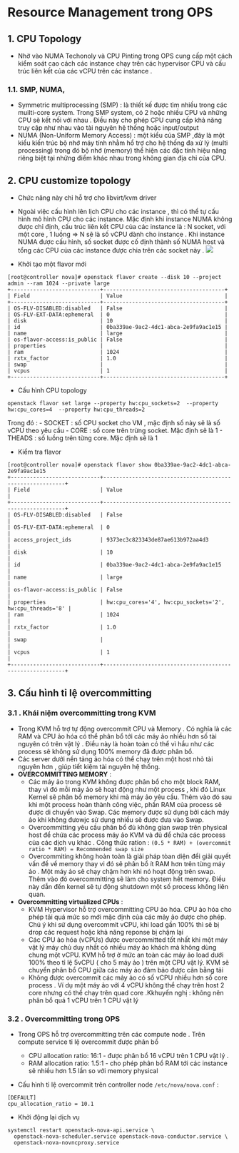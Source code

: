 
# Resource Management trong OPS


## 1. CPU Topology

- Nhờ vào NUMA Techonoly và CPU Pinting trong OPS cung cấp một cách kiểm soát cao cách các instance chạy trên các hypervisor CPU và cấu trúc liên kết của các vCPU trên các instance .

### 1.1. SMP, NUMA,

-  Symmetric multiprocessing (SMP) : là thiết kế được tìm nhiều trong các muilti-core system. Trong SMP system, có 2 hoặc nhiều CPU và những CPU sẽ kết nối với nhau . Điều này cho phép CPU cung cấp khả năng truy cập như nhau vào tài nguyên hệ thống hoặc input/output
-  NUMA (Non-Uniform Memory Access) : một kiểu của SMP ,đây là một kiểu kiến trúc bộ nhớ máy tính nhằm hổ trợ cho hệ thống đa xử lý (multi processing) trong đó bộ nhớ (memory) thể hiện các đặc tính hiệu năng riêng biệt tại những điểm khác nhau trong không gian địa chỉ của CPU.

## 2. CPU customize topology

- Chức năng này chỉ hỗ trợ cho libvirt/kvm driver
- Ngoài việc cấu hình lên lịch CPU cho các instance , thì có thể tự cấu hình mô hình CPU cho các instance. Mặc định khi instance NUMA không được chỉ định, cấu trúc liên kết CPU của các instance là :  N socket, với một core , 1 luồng =>  N sẽ là số vCPU dành cho instance . Khi instance NUMA được cấu hình, số socket được cố định thành số NUMA host và tổng các CPU của các instance được chia trên các socket này .
![](https://camo.githubusercontent.com/49085f685aebbaf2090cb5ddecc089753401d881/68747470733a2f2f692e696d6775722e636f6d2f4c684359644e672e706e67)

- Khởi tạo một flavor mới

```
[root@controller nova]# openstack flavor create --disk 10 --project admin --ram 1024 --private large 
+----------------------------+--------------------------------------+
| Field                      | Value                                |
+----------------------------+--------------------------------------+
| OS-FLV-DISABLED:disabled   | False                                |
| OS-FLV-EXT-DATA:ephemeral  | 0                                    |
| disk                       | 10                                   |
| id                         | 0ba339ae-9ac2-4dc1-abca-2e9fa9ac1e15 |
| name                       | large                                |
| os-flavor-access:is_public | False                                |
| properties                 |                                      |
| ram                        | 1024                                 |
| rxtx_factor                | 1.0                                  |
| swap                       |                                      |
| vcpus                      | 1                                    |
+----------------------------+--------------------------------------+
```

- Cấu hình CPU topology

```
openstack flavor set large --property hw:cpu_sockets=2  --property hw:cpu_cores=4  --property hw:cpu_threads=2 
```
Trong đó :
	- SOCKET  : số CPU socket cho VM , mặc định số này sẽ là số vCPU theo yêu cầu
	- CORE  : số core trên trừng socket. Mặc định sẽ là 1
	- THEADS : số luồng trên từng core. Mặc định sẽ là 1 



- Kiểm tra flavor

```
[root@controller nova]# openstack flavor show 0ba339ae-9ac2-4dc1-abca-2e9fa9ac1e15
+----------------------------+----------------------------------------------------------+
| Field                      | Value                                                    |
+----------------------------+----------------------------------------------------------+
| OS-FLV-DISABLED:disabled   | False                                                    |
| OS-FLV-EXT-DATA:ephemeral  | 0                                                        |
| access_project_ids         | 9373ec3c823343de87ae613b972aa4d3                         |
| disk                       | 10                                                       |
| id                         | 0ba339ae-9ac2-4dc1-abca-2e9fa9ac1e15                     |
| name                       | large                                                    |
| os-flavor-access:is_public | False                                                    |
| properties                 | hw:cpu_cores='4', hw:cpu_sockets='2', hw:cpu_threads='8' |
| ram                        | 1024                                                     |
| rxtx_factor                | 1.0                                                      |
| swap                       |                                                          |
| vcpus                      | 1                                                        |
+----------------------------+----------------------------------------------------------+

```


## 3. Cấu hình tỉ lệ overcommitting

### 3.1 . Khái niệm overcommitting trong KVM

- Trong KVM hỗ trợ tự động overcommit CPU và Memory . Có nghĩa là các RAM và CPU ảo hóa có thể phân bổ tới các máy ảo nhiều hơn số tài nguyên có trên vật lý . Điều này là hoàn toàn có thể vì hầu như các process sẽ không sử dụng 100% memory đã được phân bổ. 
- Các server dưới nền tảng ảo hóa có thể chạy trên một host nhỏ tài nguyên hơn , giúp tiết kiệm tài nguyên hệ thống. 
- **OVERCOMMITTING MEMORY** : 
	- Các máy ảo trong KVM không được phân bổ cho một block RAM, thay vì đó mỗi máy ảo sẽ hoạt động như một process , khi đó Linux Kernel sẽ phân bổ memory khi mà máy ảo yêu cầu. Thêm vào đó sau khi một process hoàn thành công việc, phần RAM của process sẽ được di chuyển vào Swap. Các memory được sử dụng bởi cách máy ảo khi không đưowjc sử dụng nhiều sẽ được đưa vào Swap. 
	- Overcommitting yêu cầu phân bổ đủ không gian swap trên physical host để chứa các process máy ảo KVM và đủ để chứa các process của các dịch vụ khác . Công thức ration : `(0.5 * RAM) + (overcommit ratio * RAM) = Recommended swap size`
	- Overcommiting không hoàn toàn là giải pháp tòan diện đểi giải quyết vấn đề về memory thay vi đó sẽ phân bổ ít RAM hơn trên từng máy ảo . Một máy ảo sẽ chạy chậm hơn khi nó hoạt động trên swap. Thêm vào đó overcommitting sẽ làm cho system hết memory. Điều này dẫn đến kernel sẽ tự động shutdown một số process không liên quan. 
- **Overcommitting virtualized CPUs** : 
	- KVM Hypervisor hỗ trợ overcommitting CPU ảo hóa. CPU ảo hóa cho phép tải quá mức so mới mặc định của các mảy ảo được cho phép. Chú ý khi sử dụng overcommit vCPU, khi load gần 100% thì sẽ bị drop các request hoặc khả năng reponse bị chậm lại
	- Các CPU ảo hóa (vCPUs) được overcommitted tốt nhất khi một máy vật lý máy chủ duy nhất có nhiều máy ảo khách mà không  dùng chung một vCPU. KVM hỗ trợ ở mức an toàn các máy ảo load dưới 100% theo tỉ lệ 5vCPU ( cho 5 máy ảo ) trên một CPU vật lý. KVM sẽ chuyển phân bổ CPU giữa các máy ảo đảm bảo được cân bằng tải 
	- Không được overcommit các mảy ảo có số vCPU nhiều hơn số core process . Ví dụ một máy ảo với 4 vCPU không thể chạy trên host 2 core nhưng có thể chạy trên quad core .Kkhuyến nghị : không nên phân bổ quá 1 vCPU trên 1 CPU vật lý

### 3.2 . Overcommitting trong OPS



- Trong OPS hỗ trợ overcommitting trên các compute node . Trên compute service tỉ lệ overcommit được phân bổ 
	 -   CPU allocation ratio: 16:1 - được phân bổ 16 vCPU trên 1 CPU vật lý . 
	-   RAM allocation ratio: 1.5:1 - cho phép phân bổ RAM tới các instance sẽ nhiều hơn 1.5 lần so với memory physical

- Cấu hình tỉ lệ overcommit trên controller node `/etc/nova/nova.conf` :
```
[DEFAULT]
cpu_allocation_ratio = 10.1

```

- Khởi động lại dịch vụ
```
systemctl restart openstack-nova-api.service \
  openstack-nova-scheduler.service openstack-nova-conductor.service \
  openstack-nova-novncproxy.service
```
